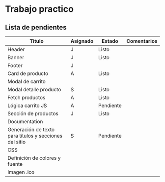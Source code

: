 # Trabajo practico

## Lista de pendientes

Titulo | Asignado | Estado | Comentarios
---|---|---|---
Header | J | Listo
Banner | J | Listo
Footer | J |
Card de producto | A | Listo
Modal de carrito | 
 |Modal detalle producto | S | Listo
Fetch productos | A | Listo 
 |Lógica carrito JS | A | Pendiente
 |Sección de productos | J | Listo
Documentation | 
 |Generación de texto para títulos y secciones del sitio | S | Pendiente
 |CSS | 
 |Definición de colores y fuente | 
 |Imagen .ico |  |